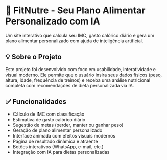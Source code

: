 # 🥗 FitNutre - Seu Plano Alimentar Personalizado com IA

Um site interativo que calcula seu IMC, gasto calórico diário e gera um plano alimentar personalizado com ajuda de inteligência artificial.

## 💡 Sobre o Projeto

Este projeto foi desenvolvido com foco em usabilidade, interatividade e visual moderno. Ele permite que o usuário insira seus dados físicos (peso, altura, idade, frequência de treinos) e receba uma análise nutricional completa com recomendações de dieta personalizada via IA.

## ✅ Funcionalidades

- Cálculo de IMC com classificação
- Estimativa de gasto calórico diário
- Sugestão de metas (perder, manter ou ganhar peso)
- Geração de plano alimentar personalizado
- Interface animada com efeitos visuais modernos
- Página de resultado dinâmica e atraente
- Botões interativos (WhatsApp, e-mail, etc.)
- Integração com IA para dietas personalizadas
